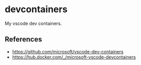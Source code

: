 # devcontainers

My vscode dev containers.


## References

* <https://github.com/microsoft/vscode-dev-containers>
* <https://hub.docker.com/_/microsoft-vscode-devcontainers>
